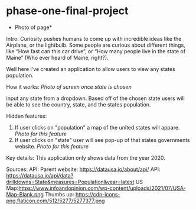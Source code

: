 # phase-one-final-project
* Photo of page*

Intro:
Curiosity pushes humans to come up with incredible ideas like the Airplane, or the lightbulb. Some people are curious about different things, like “How fast can this car drive”, or “How many people live in the state of Maine” (Who ever heard of Maine, right?).

Well here I’ve created an application to allow users to view any states population.


How it works:
*Photo of screen once state is chosen*

input any state from a dropdown. Based off of the chosen state users will be able to see the country, state, and the states population.

Hidden features:
1. If user clicks on "population" a map of the united states will appare.
*Photo for this feature*
2. If user clicks on "state" user will see pop-up of that states governments website.
*Photo for this feature*


Key details:
This application only shows data from the year 2020.

Sources:
API: Parent website: https://datausa.io/about/api/
API: https://datausa.io/api/data?drilldowns=State&measures=Population&year=latest
US Map:https://www.infoandopinion.com/wp-content/uploads/2021/07/USA-Map-Blank.png
Thumbs up: https://cdn-icons-png.flaticon.com/512/5277/5277377.png